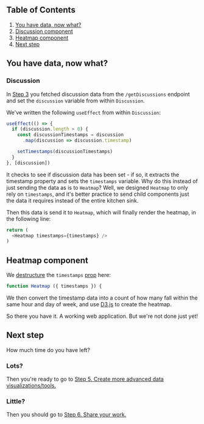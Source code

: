 ## Table of Contents
1. [You have data, now what?](#you-have-data-now-what)
1. [Discussion component](#discussion-component)
1. [Heatmap component](#heatmap-component)
1. [Next step](#next-step)

## You have data, now what?

### Discussion

In [Step 3](3-Make-API-Calls.md) you fetched discussion data from the `/getDiscussions` endpoint and set the `discussion` variable from within `Discussion`.

We've written the following `useEffect` from within `Discussion`:

```js
useEffect(() => {
  if (discussion.length > 0) {
    const discussionTimestamps = discussion
      .map(discussion => discussion.timestamp)

    setTimestamps(discussionTimestamps)
  }
}, [discussion])
```
It checks to see if discussion data has been set - if so, it extracts the timestamp property and sets the `timestamps` variable. Why do this instead of just sending the data as is to `Heatmap`? Well, we designed `Heatmap` to only rely on `timestamps`, and it's better practice to send child components just the data it requires instead of the entire kitchen sink.

Then this data is send it to `Heatmap`, which will finally render the heatmap, in the following line:

```js
return (
  <Heatmap timestamps={timestamps} />
)
```

## Heatmap component
We [destructure](https://developer.mozilla.org/en-US/docs/Web/JavaScript/Reference/Operators/Destructuring_assignment) the `timestamps` [prop](https://reactjs.org/docs/components-and-props.html) here:

```js
function Heatmap ({ timestamps }) {
```

We then convert the timestamp data into a count of how many fall within the same hour and day of week, and use [D3.js](https://d3js.org/) to create the heatmap.

So there you have it. A working web application. But we're not done just yet!

## Next step
How much time do you have left?

### Lots?
Then you're ready to go to [Step 5. Create more advanced data visualizations/tools.](5-Create-Advanced-Data-Viz.md)

### Little?
Then you should go to [Step 6. Share your work.](6-Share-Your-Work.md)
